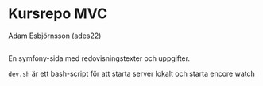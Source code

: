 # Kursrepo MVC
Adam Esbjörnsson (ades22)

##
En symfony-sida med redovisningstexter och uppgifter.

`dev.sh` är ett bash-script för att starta server lokalt och starta encore watch